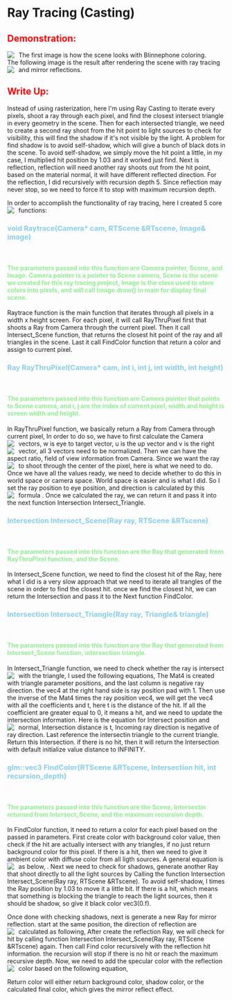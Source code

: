 <h1>Ray Tracing (Casting)</h1>
<h2 style="color:red"> Demonstration:</h2>
<div>
The first image is how the scene looks with Blinnephone coloring.
<img src="./test7.png"
     style="float: left; margin-right: 10px;" />
</div>
The following image is the result after rendering the scene with ray tracing and mirror reflections.
<img src="./test6.png"
     style="float: left; margin-right: 10px;" />
</div>

<h2 style="color:red"> Write Up:</h2>
<div>
<p>
    Instead of using rasterization, here I'm using Ray Casting to iterate every pixels, shoot a ray through each pixel, and find the closest intersect triangle in every geometry in the scene. Then for each intersected triangle, we need to create a second ray shoot from the hit point to light sources to check for visibility, this will find the shadow if it's not visible by the light. A problem for find shadow is to avoid self-shadow, which will give a bunch of black dots in the scene. To avoid self-shadow, we simply move the hit point a little, in my case, I multiplied hit position by 1.03 and it worked just find. Next is reflection, reflection will need another ray shoots out from the hit point, based on the material normal, it will have different reflected direction. For the reflection, I did recursively with recursion depth 5. Since reflection may never stop, so we need to force it to stop with maximum recursion depth.
</p>
</div>
<div>
<p>
In order to accomplish the functionality of ray tracing, here I created 5 core functions: 
    <img src="./write_up_img/core_funcs.png"
     style="float: left; margin-right: 10px;" />
</p>
</div>

<div>
<h3 style="color:skyblue">void Raytrace(Camera* cam, RTScene &RTscene, Image& image)</h3><br>
<h4 style="color:lightgreen">
The parameters passed into this function are Camera pointer, Scene, and Image. Camera pointer is a pointer to Scene camera, Scene is the scene we created for this ray tracing project, Image is the class used to store colors into pixels, and will call Image.draw() in main for display final scene.
</h4>
<p>Raytrace function is the main function that iterates through all pixels in a width x height screen. For each pixel, it will call RayThruPixel first that shoots a Ray from Camera through the current pixel. Then it call Intersect_Scene function, that returns the closest hit point of the ray and all triangles in the scene. Last it call FindColor function that return a color and assign to current pixel.
</p>

</div>

<div>
<h3 style="color:skyblue">Ray RayThruPixel(Camera* cam, int i, int j, int width, int height)</h3><br>
<h4 style="color:lightgreen">
The parameters passed into this function are Camera pointer that points to Scene camera, and i, j are the index of current pixel, width and height is screen width and height.
</h4>
<p>
In RayThruPixel function, we basically return a Ray from Camera through current pixel, In order to do so, we have to first calculate the Camera vectors, 
    <img src="./write_up_img/cam_vec.png"
     style="float: left; margin-right: 10px;" />
w is eye to target vector, u is the up vector and v is the right vector, all 3 vectors need to be normalized. 
    <img src="./write_up_img/cam_angle.png"
     style="float: left; margin-right: 10px;" />
Then we can have the aspect ratio, field of view information from Camera. Since we want the ray to shoot through the center of the pixel, here is what we need to do. 
    <img src="./write_up_img/pixel_center.png"
     style="float: left; margin-right: 10px;" />
Once we have all the values ready, we need to decide whether to do this in world space or camera space. World space is easier and is what I did. So I set the ray position to eye position, and direction is calculated by this formula .
     <img src="./write_up_img/ray_dir.png"
     style="float: left; margin-right: 10px;" />
    Once we calculated the ray, we can return it and pass it into the next function Intersection Intersect_Triangle. 
</p>

</div>

<div>
<h3 style="color:skyblue">Intersection Intersect_Scene(Ray ray, RTScene &RTscene)</h3><br>
<h4 style="color:lightgreen">
The parameters passed into this function are the Ray that generated from RayThruPixel function, and the Scene.
</h4>
<p>
In Intersect_Scene function, we need to find the closest hit of the Ray, here what I did is a very slow approach that we need to iterate all trangles of the scene in order to find the closest hit. once we find the closest hit, we can return the Intersection and pass it to the Next function FindColor.
</p>

</div>


<div>
<h3 style="color:skyblue">Intersection Intersect_Triangle(Ray ray, Triangle& triangle)</h3><br>
<h4 style="color:lightgreen">
The parameters passed into this function are the Ray that generated from Intersect_Scene function, intersection triangle.
</h4>
<p>
In Intersect_Triangle function, we need to check whether the ray is intersect with the triangle, I used the following equations, 
    <img src="./write_up_img/tri_intersect.png"
     style="float: left; margin-right: 10px;" />
The Mat4 is created with triangle parameter positions, and the last column is negative ray direction. the vec4 at the right hand side is ray position pad with 1. Then use the inverse of the Mat4 times the ray position vec4, we will get the vec4 with all the coefficients and t, here t is the distance of the hit. If all the coefficient are greater equal to 0, it means a hit, and we need to update the intersection information. Here is the equation for Intersect position and normal,
<img src="./write_up_img/intersect_pos.png"
     style="float: left; margin-right: 10px;" />
Intersection distance is t, Incoming ray direction is negative of ray direction. Last reference the intersectin triangle to the current triangle. Return this Intersection. if there is no hit, then it will return the Intersection with default initialize value distance to INFINITY.
</p>

</div>


<div>
<h3 style="color:skyblue">glm::vec3 FindColor(RTScene &RTscene, Intersection hit, int recursion_depth)</h3><br>
<h4 style="color:lightgreen">
The parameters passed into this function are the Scene, Intersectin returned from Intersect_Scene, and the maximum recursion depth.
</h4>
<p>
In FindColor function, it need to return a color for each pixel based on the passed in parameters. First create color with background color value, then check if the hit are actually intersect with any triangles, if no just return background color for this pixel. If there is a hit, then we need to give it ambient color with diffuse color from all ligth sources. A general equation is as below,
<img src="./write_up_img/diffuse.png"
     style="float: left; margin-right: 10px;" />.
Next we need to check for shadows, generate another Ray that shoot directly to all the light sources by Calling the function Intersection Intersect_Scene(Ray ray, RTScene &RTscene). To avoid self-shadow, I times the Ray position by 1.03 to move it a little bit. If there is a hit, which means that something is blocking the triangle to reach the light sources, then it should be shadow, so give it black color vec3(0.f).
</p>
<p>
Once done with checking shadows, next is generate a new Ray for mirror reflection. start at the same position, the direction of reflection are calculated as following,
<img src="./write_up_img/reflect_dir.png"
     style="float: left; margin-right: 10px;" />
After create the reflection Ray, we will check for hit by calling function Intersection Intersect_Scene(Ray ray, RTScene &RTscene) again. Then call Find color recursively with the reflection hit information. the recursion will stop if there is no hit or reach the maximum recursive depth.
Now, we need to add the specular color with the reflection color based on the following equation,
<img src="./write_up_img/color_equa.png"
     style="float: left; margin-right: 10px;" />
</p>
<p>
Return color will either return background color, shadow color, or the calculated final color, which gives the mirror reflect effect.
</p>

</div>